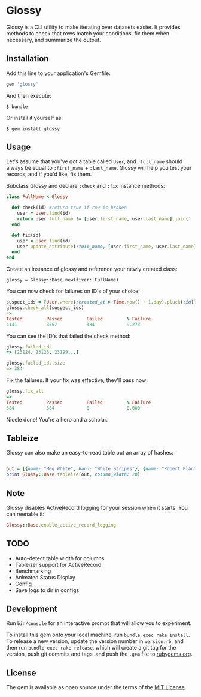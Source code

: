 # Glossy
Glossy is a CLI utility to make iterating over datasets easier. It provides methods to check that rows match your conditions, fix them when necessary, and summarize the output.

## Installation

Add this line to your application's Gemfile:

```ruby
gem 'glossy'
```

And then execute:

    $ bundle

Or install it yourself as:

    $ gem install glossy

## Usage

Let's assume that you've got a table called `User`, and `:full_name` should always be equal to `:first_name` + `:last_name`. Glossy will help you test your records, and if you'd like, fix them.

Subclass Glossy and declare `:check` and `:fix` instance methods:

```ruby
class FullName < Glossy

  def check(id) #return true if row is broken
    user = User.find(id)
    return user.full_name != [user.first_name, user.last_name].join(' ')
  end

  def fix(id)
    user = User.find(id)
    user.update_attribute(:full_name, [user.first_name, user.last_name].join(' '))
  end
end
```


Create an instance of glossy and reference your newly created class:
```
glossy = Glossy::Base.new(fixer: FullName)
```

You can now check for failures on ID's of your choice:

```ruby
suspect_ids = [User.where(:created_at > Time.now() - 1.day).pluck(:id)]
glossy.check_all(suspect_ids)
=> 
Tested         Passed         Failed         % Failure      
4141           3757           384            9.273      
```


You can see the ID's that failed the check method:
```ruby
glossy.failed_ids
=> [23124, 23125, 23199...]

glossy.failed_ids.size
=> 384
```

Fix the failures. If your fix was effective, they'll pass now:
```ruby
glossy.fix_all
=> 
Tested         Passed         Failed         % Failure      
384            384            0              0.000          
```

Nicele done! You're a hero and a scholar.

## Tableize

Glossy can also make an easy-to-read table out an array of hashes:
```ruby

out = [{name: "Meg White", band: "White Stripes"}, {name: "Robert Plant", band: "Led Zepplin"}, {name: "Robert Smith", band: "The Cure"}]
print Glossy::Base.tableize(out, column_width: 20)

```

## Note
Glossy disables ActiveRecord logging for your session when it starts. You can reenable it:
```ruby
Glossy::Base.enable_active_record_logging
```

## TODO
- Auto-detect table width for columns
- Tableizer support for ActiveRecord
- Benchmarking
- Animated Status Display
- Config
- Save logs to dir in configs 


## Development

Run `bin/console` for an interactive prompt that will allow you to experiment.

To install this gem onto your local machine, run `bundle exec rake install`. To release a new version, update the version number in `version.rb`, and then run `bundle exec rake release`, which will create a git tag for the version, push git commits and tags, and push the `.gem` file to [rubygems.org](https://rubygems.org).

## License

The gem is available as open source under the terms of the [MIT License](http://opensource.org/licenses/MIT).

